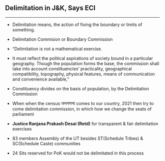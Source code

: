 ## Delimitation in J&K, Says ECI

---

- Delimitation means, the action of fixing the boundary or limits of something.
- Delimitation Commision or Boundary Commission
- “Delimitation is not a mathematical exercise.
- It must reflect the political aspirations of society bound in a particular geography. Though the population forms the base, the commission shall take into account constituencies’ practicality, geographical compatibility, topography, physical features, means of communication and convenience available,”

- Constituency divides on the basis of population, by the Delimitation Commission
- When when the census जनगणना comes to our country, 2021 then try to come delimitation commission, in which how we change the seats of parliament

- **Justice Ranjana Prakash Desai (Retd)** for transparent & fair delimitation exercises
- 83 members Assembly of the UT besides ST(Schedule Tribes) & SC(Schedule Caste) communities
- 24 Sits reserved for PoK would not be delimitated in this process
